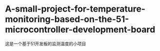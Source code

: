 # A-small-project-for-temperature-monitoring-based-on-the-51-microcontroller-development-board
这是一个基于51开发板的监测温度的小项目
